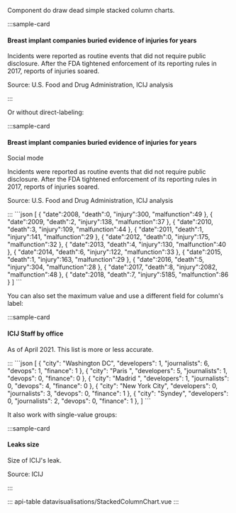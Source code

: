 Component do draw dead simple stacked column charts.

:::sample-card
<div class="m-4">
  <h4>
    Breast implant companies buried evidence of injuries for years
  </h4>
  <p class="text-muted">
    Incidents were reported as routine events that did not require public disclosure. After the FDA tightened enforcement of its reporting rules in 2017, reports of injuries soared.
  </p>
  <stacked-column-chart :data="incidentReportsUrl" :groups="['Deaths', 'Injuries', 'Malfunctions']" y-axis-tick-format=",.0f" class="my-4" />  
  <p class="text-muted small">
    Source: U.S. Food and Drug Administration, ICIJ analysis
  </p>
</div>
:::

Or without direct-labeling:

:::sample-card
<div class="m-4">
  <div class="d-flex align-items-baseline">
    <h4>
      Breast implant companies buried evidence of injuries for years
    </h4>
    <b-form-checkbox class="text-nowrap ml-4" switch v-model="socialMode">
      Social mode
    </b-form-checkbox>
  </div>
  <p class="text-muted">
    Incidents were reported as routine events that did not require public disclosure. After the FDA tightened enforcement of its reporting rules in 2017, reports of injuries soared.
  </p>
  <stacked-column-chart :social-mode="socialMode" no-direct-labeling :data="incidentReportsUrl" y-axis-tick-format=",.0f" class="my-4" />  
  <p class="text-muted small">
    Source: U.S. Food and Drug Administration, ICIJ analysis
  </p>
</div>
:::

<collapsible-block label="Show the data structure">
```json
[
   {
      "date":2008,
      "death":0,
      "injury":300,
      "malfunction":49
   },
   {
      "date":2009,
      "death":2,
      "injury":138,
      "malfunction":37
   },
   {
      "date":2010,
      "death":3,
      "injury":109,
      "malfunction":44
   },
   {
      "date":2011,
      "death":1,
      "injury":141,
      "malfunction":29
   },
   {
      "date":2012,
      "death":0,
      "injury":175,
      "malfunction":32
   },
   {
      "date":2013,
      "death":4,
      "injury":130,
      "malfunction":40
   },
   {
      "date":2014,
      "death":6,
      "injury":122,
      "malfunction":33
   },
   {
      "date":2015,
      "death":1,
      "injury":163,
      "malfunction":29
   },
   {
      "date":2016,
      "death":5,
      "injury":304,
      "malfunction":28
   },
   {
      "date":2017,
      "death":8,
      "injury":2082,
      "malfunction":48
   },
   {
      "date":2018,
      "death":7,
      "injury":5185,
      "malfunction":86
   }
]
```
</collapsible-block>

You can also set the maximum value and use a different field for column's label:

:::sample-card
<div class="m-4">
  <h4>
    ICIJ Staff by office
  </h4>
  <p class="text-muted">As of April 2021. This list is more or less accurate.</p>
  <stacked-column-chart :data="icijStaff" :max-value="10" no-tooltips labelField="city" hide-empty-values class="my-4" />  
</div>
:::


<collapsible-block label="Show the data structure">
```json
[
  { "city": "Washington DC", "developers": 1, "journalists": 6, "devops": 1, "finance": 1 },
  { "city": "Paris ", "developers": 5, "journalists": 1, "devops": 0, "finance": 0 },
  { "city": "Madrid ", "developers": 1, "journalists": 0, "devops": 4, "finance": 0 },
  { "city": "New York City", "developers": 0, "journalists": 3, "devops": 0, "finance": 1 },
  { "city": "Syndey", "developers": 0, "journalists": 2, "devops": 0, "finance": 1 },
]
```
</collapsible-block>

It also work with single-value groups:


:::sample-card
<div class="m-4">
  <h4>Leaks size</h4>
  <p class="text-muted">
    Size of ICIJ's leak.
  </p>
  <stacked-column-chart
    :data="leaksSize"
    :y-axis-tick-format="humanReadableGb"
    :max-value="3000"
    label-field="leak"
    class="my-4"
    bar-max-width="50%"
    hide-legend
    no-tooltips />
  <p class="text-muted small">
    Source: ICIJ
  </p>
</div>
:::

::: api-table datavisualisations/StackedColumnChart.vue :::

<script>
  export default {
    data () {
      return {
        socialMode: false,
        incidentReportsUrl: 'https://gist.githubusercontent.com/pirhoo/4055e8d1ee3016805eaf1d2feabdd895/raw/a3d2ba8e9d19fcd9fc659dab50ec075248178238/stacked-colums-incidents.json',
        icijStaff: [
          { "city": "Washington DC", "developers": 1, "journalists": 6, "devops": 1, "finance": 1 },
          { "city": "Paris ", "developers": 5, "journalists": 1, "devops": 0, "finance": 0 },
          { "city": "Madrid ", "developers": 1, "journalists": 0, "devops": 4, "finance": 0 },
          { "city": "New York City", "developers": 0, "journalists": 3, "devops": 0, "finance": 1 },
          { "city": "Syndey", "developers": 0, "journalists": 2, "devops": 0, "finance": 1 },
        ],
        leaksSize: [        
          { leak: 'Offshore Leaks (2013)', size: 260 },
          { leak: 'Panama Papers (2016)', size: 2.6 * 1e3 },
          { leak: 'Paradise Papers (2017)', size: 1.4 * 1e3 }
        ]
      }
    },    
    methods: {
      humanReadableGb (size) {
        if (size >= 1e3) {
          return `${size/1e3}TB`          
        } else {          
          return `${size}GB`
        }
      }
    }
  }
</script>
